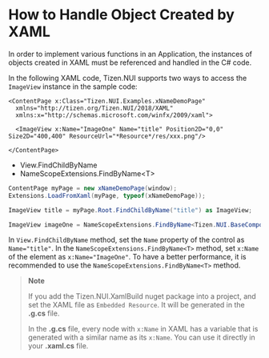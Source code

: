 # How to Handle Object Created by XAML
In order to implement various functions in an Application, the instances of objects created in XAML must be referenced and handled in the C# code.

In the following XAML code, Tizen.NUI supports two ways to access the `ImageView` instance in the sample code:

``` xaml
<ContentPage x:Class="Tizen.NUI.Examples.xNameDemoPage"
  xmlns="http://tizen.org/Tizen.NUI/2018/XAML"
  xmlns:x="http://schemas.microsoft.com/winfx/2009/xaml">

  <ImageView x:Name="ImageOne" Name="title" Position2D="0,0" Size2D="400,400" ResourceUrl="*Resource*/res/xxx.png"/>

</ContentPage>
```

- View.FindChildByName
- NameScopeExtensions.FindByName&lt;T&gt;

``` csharp
ContentPage myPage = new xNameDemoPage(window);
Extensions.LoadFromXaml(myPage, typeof(xNameDemoPage));

ImageView title = myPage.Root.FindChildByName("title") as ImageView;

ImageView imageOne = NameScopeExtensions.FindByName<Tizen.NUI.BaseComponents.ImageView>(myPage, "ImageOne");
```

In `View.FindChildByName` method, set the `Name` property of the control as `Name="title"`. In the `NameScopeExtensions.FindByName<T>` method, set `x:Name` of the element as `x:Name="ImageOne"`.
To have a better performance, it is recommended to use the `NameScopeExtensions.FindByName<T>` method.

> **Note**
>
> If you add the Tizen.NUI.XamlBuild nuget package into a project, and set the XAML file as `Embedded Resource`. It will be generated in the **.g.cs** file.
>
> In the **.g.cs** file, every node with `x:Name` in XAML has a variable that is generated with a similar name as its `x:Name`. You can use it directly in your **.xaml.cs** file.